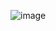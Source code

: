 ![image](https://github.com/FIAP-2024-3SIS/GS3SIS/assets/82851863/868e427f-f3b4-4eca-a9b9-64d1df4e5903)
